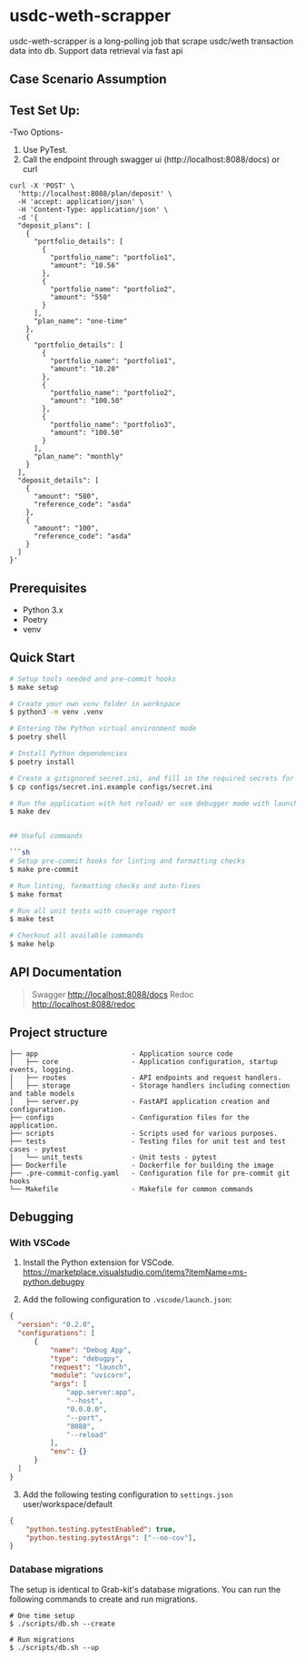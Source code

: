 # usdc-weth-scrapper

usdc-weth-scrapper is a long-polling job that scrape usdc/weth transaction data into db. Support data retrieval via fast api

## Case Scenario Assumption



## Test Set Up:

-Two Options-
1. Use PyTest.
2. Call the endpoint through swagger ui (http://localhost:8088/docs) or curl

```
curl -X 'POST' \
  'http://localhost:8088/plan/deposit' \
  -H 'accept: application/json' \
  -H 'Content-Type: application/json' \
  -d '{
  "deposit_plans": [
    {
      "portfolio_details": [
        {
          "portfolio_name": "portfolio1",
          "amount": "10.56"
        },
        {
          "portfolio_name": "portfolio2",
          "amount": "550"
        }
      ],
      "plan_name": "one-time"
    },
    {
      "portfolio_details": [
        {
          "portfolio_name": "portfolio1",
          "amount": "10.20"
        },
        {
          "portfolio_name": "portfolio2",
          "amount": "100.50"
        },
        {
          "portfolio_name": "portfolio3",
          "amount": "100.50"
        }
      ],
      "plan_name": "monthly"
    }
  ],
  "deposit_details": [
    {
      "amount": "580",
      "reference_code": "asda"
    },
    {
      "amount": "100",
      "reference_code": "asda"
    }
  ]
}'
```

## Prerequisites

- Python 3.x
- Poetry
- venv

## Quick Start

```sh
# Setup tools needed and pre-commit hooks
$ make setup

# Create your own venv folder in workspace
$ python3 -m venv .venv

# Entering the Python virtual environment mode
$ poetry shell

# Install Python dependencies
$ poetry install

# Create a gitignored secret.ini, and fill in the required secrets for development
$ cp configs/secret.ini.example configs/secret.ini

# Run the application with hot reload/ or use debugger mode with launch.json setup below
$ make dev


## Useful commands

```sh
# Setup pre-commit hooks for linting and formatting checks
$ make pre-commit

# Run linting, formatting checks and auto-fixes
$ make format

# Run all unit tests with coverage report
$ make test

# Checkout all available commands
$ make help
```

## API Documentation

> Swagger <http://localhost:8088/docs>
> Redoc <http://localhost:8088/redoc>

## Project structure

    ├── app                       - Application source code
    │   ├── core                  - Application configuration, startup events, logging.
    │   ├── routes                - API endpoints and request handlers.
    │   ├── storage               - Storage handlers including connection and table models   
    │   ├── server.py             - FastAPI application creation and configuration.
    ├── configs                   - Configuration files for the application.
    ├── scripts                   - Scripts used for various purposes.
    ├── tests                     - Testing files for unit test and test cases - pytest
    │   └── unit_tests            - Unit tests - pytest
    ├── Dockerfile                - Dockerfile for building the image
    ├── .pre-commit-config.yaml   - Configuration file for pre-commit git hooks
    └── Makefile                  - Makefile for common commands

## Debugging


### With VSCode

1. Install the Python extension for VSCode.
   <https://marketplace.visualstudio.com/items?itemName=ms-python.debugpy>

2. Add the following configuration to `.vscode/launch.json`:

```json
{
  "version": "0.2.0",
  "configurations": [
      {
          "name": "Debug App",
          "type": "debugpy",
          "request": "launch",
          "module": "uvicorn",
          "args": [
              "app.server:app",
              "--host",
              "0.0.0.0",
              "--port",
              "8088",
              "--reload"
          ],
          "env": {}
      }
  ]
}
```
3. Add the following testing configuration to `settings.json` user/workspace/default

```json
{
    "python.testing.pytestEnabled": true,
    "python.testing.pytestArgs": ["--no-cov"],
}
```

### Database migrations

The setup is identical to Grab-kit's database migrations. You can run the following commands to create and run migrations.

```shell
# One time setup
$ ./scripts/db.sh --create

# Run migrations
$ ./scripts/db.sh --up
```